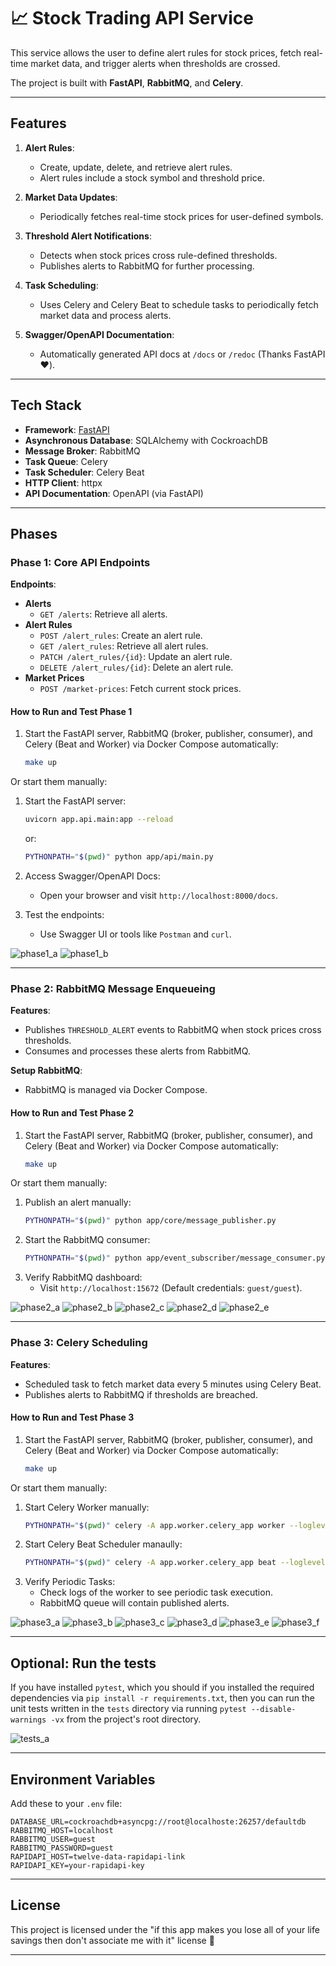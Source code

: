# 📈 Stock Trading API Service

This service allows the user to define alert rules for stock prices, fetch real-time market data, and trigger alerts when thresholds are crossed.

The project is built with **FastAPI**, **RabbitMQ**, and **Celery**.

---

## **Features**

1. **Alert Rules**:
   - Create, update, delete, and retrieve alert rules.
   - Alert rules include a stock symbol and threshold price.

2. **Market Data Updates**:
   - Periodically fetches real-time stock prices for user-defined symbols.

3. **Threshold Alert Notifications**:
   - Detects when stock prices cross rule-defined thresholds.
   - Publishes alerts to RabbitMQ for further processing.

4. **Task Scheduling**:
   - Uses Celery and Celery Beat to schedule tasks to periodically fetch market data and process alerts.

5. **Swagger/OpenAPI Documentation**:
   - Automatically generated API docs at `/docs` or `/redoc` (Thanks FastAPI ❤️).

---

## **Tech Stack**

- **Framework**: [FastAPI](https://fastapi.tiangolo.com/)
- **Asynchronous Database**: SQLAlchemy with CockroachDB
- **Message Broker**: RabbitMQ
- **Task Queue**: Celery
- **Task Scheduler**: Celery Beat
- **HTTP Client**: httpx
- **API Documentation**: OpenAPI (via FastAPI)

---

## **Phases**

### **Phase 1: Core API Endpoints**

**Endpoints**:
- **Alerts**
  - `GET /alerts`: Retrieve all alerts.
- **Alert Rules**
  - `POST /alert_rules`: Create an alert rule.
  - `GET /alert_rules`: Retrieve all alert rules.
  - `PATCH /alert_rules/{id}`: Update an alert rule.
  - `DELETE /alert_rules/{id}`: Delete an alert rule.
- **Market Prices**
  - `POST /market-prices`: Fetch current stock prices.

#### **How to Run and Test Phase 1**
1. Start the FastAPI server, RabbitMQ (broker, publisher, consumer), and Celery (Beat and Worker) via Docker Compose automatically:
    ```bash
   make up
   ```

Or start them manually:

1. Start the FastAPI server:
   ```bash
   uvicorn app.api.main:app --reload
   ```
   or:
   ```bash
   PYTHONPATH="$(pwd)" python app/api/main.py
   ```

2. Access Swagger/OpenAPI Docs:
   - Open your browser and visit `http://localhost:8000/docs`.
3. Test the endpoints:
   - Use Swagger UI or tools like `Postman` and `curl`.

![phase1_a](./imgs/phase1_a.png)
![phase1_b](./imgs/phase1_b.png)

---

### **Phase 2: RabbitMQ Message Enqueueing**

**Features**:
- Publishes `THRESHOLD_ALERT` events to RabbitMQ when stock prices cross thresholds.
- Consumes and processes these alerts from RabbitMQ.

**Setup RabbitMQ**:
- RabbitMQ is managed via Docker Compose.

#### **How to Run and Test Phase 2**
1. Start the FastAPI server, RabbitMQ (broker, publisher, consumer), and Celery (Beat and Worker) via Docker Compose automatically:
    ```bash
   make up
   ```

Or start them manually:

1. Publish an alert manually:
   ```bash
   PYTHONPATH="$(pwd)" python app/core/message_publisher.py
   ```
2. Start the RabbitMQ consumer:
   ```bash
   PYTHONPATH="$(pwd)" python app/event_subscriber/message_consumer.py
   ```
3. Verify RabbitMQ dashboard:
   - Visit `http://localhost:15672` (Default credentials: `guest/guest`).

![phase2_a](./imgs/phase2_a.png)
![phase2_b](./imgs/phase2_b.png)
![phase2_c](./imgs/phase2_c.png)
![phase2_d](./imgs/phase2_d.png)
![phase2_e](./imgs/phase2_e.png)

---

### **Phase 3: Celery Scheduling**

**Features**:
- Scheduled task to fetch market data every 5 minutes using Celery Beat.
- Publishes alerts to RabbitMQ if thresholds are breached.

#### **How to Run and Test Phase 3**
1. Start the FastAPI server, RabbitMQ (broker, publisher, consumer), and Celery (Beat and Worker) via Docker Compose automatically:
    ```bash
   make up
   ```

Or start them manually:

1. Start Celery Worker manually:
   ```bash
   PYTHONPATH="$(pwd)" celery -A app.worker.celery_app worker --loglevel=info
   ```
2. Start Celery Beat Scheduler manaully:
   ```bash
   PYTHONPATH="$(pwd)" celery -A app.worker.celery_app beat --loglevel=info
   ```
3. Verify Periodic Tasks:
   - Check logs of the worker to see periodic task execution.
   - RabbitMQ queue will contain published alerts.

![phase3_a](./imgs/phase3_a.png)
![phase3_b](./imgs/phase3_b.png)
![phase3_c](./imgs/phase3_c.png)
![phase3_d](./imgs/phase3_d.png)
![phase3_e](./imgs/phase3_e.png)
![phase3_f](./imgs/phase3_f.png)

---

## Optional: Run the tests
If you have installed `pytest`, which you should if you installed the required dependencies via `pip install -r requirements.txt`, then you can run the unit tests written in the `tests` directory via running `pytest --disable-warnings -vx` from the project's root directory.

![tests_a](./imgs/tests_a.png)

---

## **Environment Variables**

Add these to your `.env` file:
```
DATABASE_URL=cockroachdb+asyncpg://root@localhoste:26257/defaultdb
RABBITMQ_HOST=localhost
RABBITMQ_USER=guest
RABBITMQ_PASSWORD=guest
RAPIDAPI_HOST=twelve-data-rapidapi-link
RAPIDAPI_KEY=your-rapidapi-key
```

---

## **License**

This project is licensed under the "if this app makes you lose all of your life savings then don't associate me with it" license 💯

---
